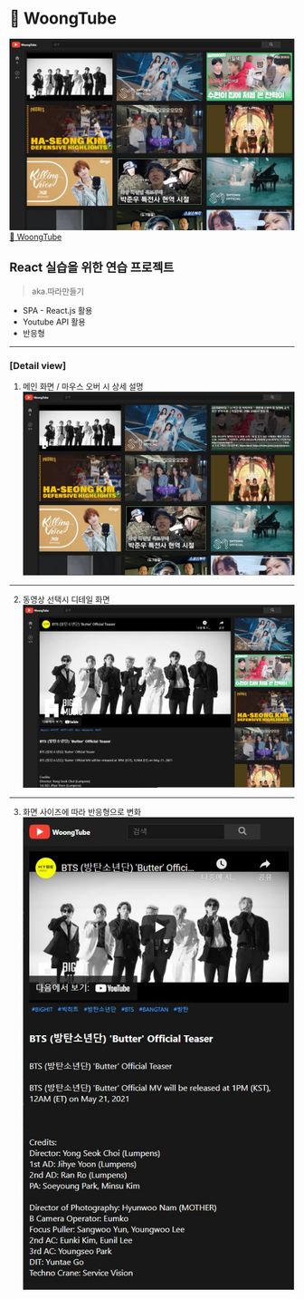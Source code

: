 # 👀 WoongTube

[![WoongTube](./public/images/capture/woongTube-main.JPG)](https://chanwooong2.github.io/woongTube) 
[👀 WoongTube](https://chanwooong2.github.io/nike-sneakers/nike-sneakers.html) 

## React 실습을 위한 연습 프로젝트 
> aka.따라만들기

- SPA - React.js 활용
- Youtube API 활용
- 반응형

* * * * * * * *

### [Detail view]
  
1. 메인 화면 / 마우스 오버 시 상세 설명
![WoongTube](./public/images/capture/woongTube-main-description.JPG)  
- - - 
2. 동영상 선택시 디테일 화면
![WoongTube](./public/images/capture/woongTube-detail.JPG)
- - - 
3. 화면 사이즈에 따라 반응형으로 변화
![WoongTube](./public/images/capture/woongTube-detail-responsive.JPG)
